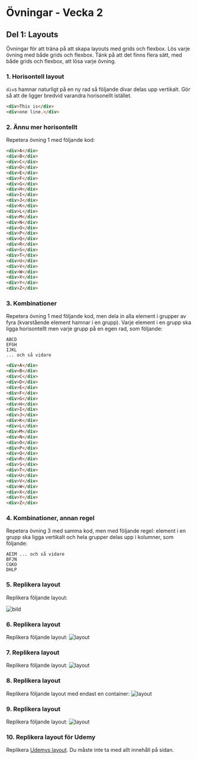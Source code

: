 # Övningar - Vecka 2

## Del 1: Layouts

Övningar för att träna på att skapa layouts med grids och flexbox. Lös varje övning med både grids och flexbox. Tänk på att det finns flera sätt, med både grids och flexbox, att lösa varje övning.

### 1. Horisontell layout

`div`s hamnar naturligt på en ny rad så följande divar delas upp vertikalt. Gör så att de ligger bredvid varandra horisonellt istället.

```html
<div>This is</div>
<div>one line.</div>
```

### 2. Ännu mer horisontellt

Repetera övning 1 med följande kod:

```html
<div>A</div>
<div>B</div>
<div>C</div>
<div>D</div>
<div>E</div>
<div>F</div>
<div>G</div>
<div>H</div>
<div>I</div>
<div>J</div>
<div>K</div>
<div>L</div>
<div>M</div>
<div>N</div>
<div>O</div>
<div>P</div>
<div>Q</div>
<div>R</div>
<div>S</div>
<div>T</div>
<div>U</div>
<div>V</div>
<div>W</div>
<div>X</div>
<div>Y</div>
<div>Z</div>
```

### 3. Kombinationer

Repetera övning 1 med följande kod, men dela in alla element i grupper av fyra (kvarstående element hamnar i en grupp). Varje element i en grupp ska ligga horisontellt men varje grupp på en egen rad, som följande:

```
ABCD
EFGH
IJKL
... och så vidare
```

```html
<div>A</div>
<div>B</div>
<div>C</div>
<div>D</div>
<div>E</div>
<div>F</div>
<div>G</div>
<div>H</div>
<div>I</div>
<div>J</div>
<div>K</div>
<div>L</div>
<div>M</div>
<div>N</div>
<div>O</div>
<div>P</div>
<div>Q</div>
<div>R</div>
<div>S</div>
<div>T</div>
<div>U</div>
<div>V</div>
<div>W</div>
<div>X</div>
<div>Y</div>
<div>Z</div>
```

### 4. Kombinationer, annan regel

Repetera övning 3 med samma kod, men med följande regel: element i en grupp ska ligga vertikalt och hela grupper delas upp i kolumner, som följande:

```
AEIM ... och så vidare
BFJN
CGKO
DHLP
```

### 5. Replikera layout

Replikera följande layout:

![bild](https://i.ibb.co/GvybwS0/margin.png)

### 6. Replikera layout

Replikera följande layout: ![layout](https://i.gyazo.com/1b5af3fafe57dbe384c464071fd3131c.png)

### 7. Replikera layout

Replikera följande layout: ![layout](https://i.gyazo.com/215134989abbc333cdeed9d062197c10.png)

### 8. Replikera layout

Replikera följande layout med endast en container: ![layout](https://i.gyazo.com/a7bd403181d01925b503e147d052b8ca.png)

### 9. Replikera layout

Replikera följande layout: ![layout](https://i.gyazo.com/090a3fe704d00566067812467572eb15.png)

### 10. Replikera layout för Udemy

Replikera [Udemys layout](https://www.udemy.com/). Du måste inte ta med allt innehåll på sidan.
